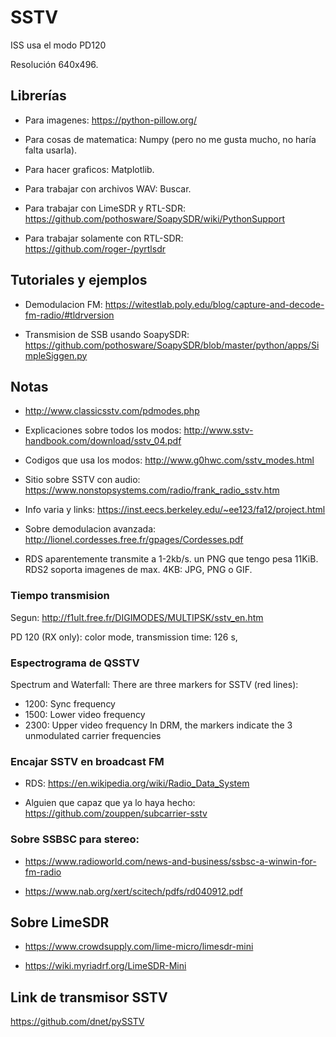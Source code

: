 # SSTV

ISS usa el modo PD120

Resolución 640x496.

## Librerías

- Para imagenes: https://python-pillow.org/

- Para cosas de matematica: Numpy (pero no me gusta mucho, no haría falta
  usarla).

- Para hacer graficos: Matplotlib.

- Para trabajar con archivos WAV: Buscar.

- Para trabajar con LimeSDR y RTL-SDR: https://github.com/pothosware/SoapySDR/wiki/PythonSupport

- Para trabajar solamente con RTL-SDR: https://github.com/roger-/pyrtlsdr


## Tutoriales y ejemplos

- Demodulacion FM: https://witestlab.poly.edu/blog/capture-and-decode-fm-radio/#tldrversion

- Transmision de SSB usando SoapySDR: https://github.com/pothosware/SoapySDR/blob/master/python/apps/SimpleSiggen.py

## Notas

- http://www.classicsstv.com/pdmodes.php

- Explicaciones sobre todos los modos: http://www.sstv-handbook.com/download/sstv_04.pdf

- Codigos que usa los modos: http://www.g0hwc.com/sstv_modes.html

- Sitio sobre SSTV con audio: https://www.nonstopsystems.com/radio/frank_radio_sstv.htm

- Info varia y links: https://inst.eecs.berkeley.edu/~ee123/fa12/project.html

- Sobre demodulacion avanzada: http://lionel.cordesses.free.fr/gpages/Cordesses.pdf

- RDS aparentemente transmite a 1-2kb/s. un PNG que tengo pesa 11KiB. RDS2 soporta
  imagenes de max. 4KB: JPG, PNG o GIF.

### Tiempo transmision

Segun: http://f1ult.free.fr/DIGIMODES/MULTIPSK/sstv_en.htm

PD 120 (RX only): color mode, transmission time: 126 s,

### Espectrograma de QSSTV

Spectrum and Waterfall:
There are three markers for SSTV (red lines):

- 1200: Sync frequency
- 1500: Lower video frequency
- 2300: Upper video frequency In DRM, the markers indicate the 3 unmodulated carrier frequencies

### Encajar SSTV en broadcast FM

- RDS: https://en.wikipedia.org/wiki/Radio_Data_System

- Alguien que capaz que ya lo haya hecho: https://github.com/zouppen/subcarrier-sstv

### Sobre SSBSC para stereo:

- https://www.radioworld.com/news-and-business/ssbsc-a-winwin-for-fm-radio

- https://www.nab.org/xert/scitech/pdfs/rd040912.pdf

## Sobre LimeSDR

- https://www.crowdsupply.com/lime-micro/limesdr-mini

- https://wiki.myriadrf.org/LimeSDR-Mini



## Link de transmisor SSTV

https://github.com/dnet/pySSTV
